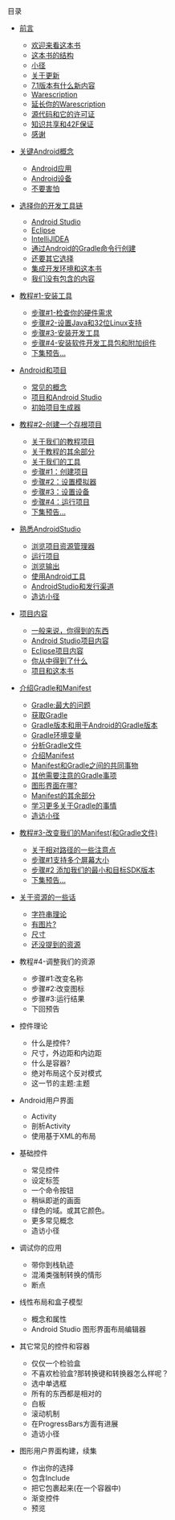 
目录

  * [前言](https://github.com/jinyulei0710/The-Busy-Coder-s-Guide-to-Android-Development/tree/master/Preface)
    * [欢迎来看这本书](https://github.com/jinyulei0710/The-Busy-Coder-s-Guide-to-Android-Development/blob/master/Preface/WelcometotheBook.md)
    * [这本书的结构](https://github.com/jinyulei0710/The-Busy-Coder-s-Guide-to-Android-Development/blob/master/Preface/TheBook'sStructure.md)
    * [小径](https://github.com/jinyulei0710/The-Busy-Coder-s-Guide-to-Android-Development/blob/master/Preface/TheTrails.md)
    * [关于更新](https://github.com/jinyulei0710/The-Busy-Coder-s-Guide-to-Android-Development/blob/master/Preface/AbouttheUpdates.md)
    * [7.1版本有什么新内容](https://github.com/jinyulei0710/The-Busy-Coder-s-Guide-to-Android-Development/blob/master/Preface/WhatsNewInVersion7.1.md)
    * [Warescription](https://github.com/jinyulei0710/The-Busy-Coder-s-Guide-to-Android-Development/blob/master/Preface/Warescription.md)
    * [延长你的Warescription](https://github.com/jinyulei0710/The-Busy-Coder-s-Guide-to-Android-Development/blob/master/Preface/ExendingYourWarescription.md)
    * [源代码和它的许可证](https://github.com/jinyulei0710/The-Busy-Coder-s-Guide-to-Android-Development/blob/master/Preface/SourceCodeandItsLicense.md)
    * [知识共享和42F保证](https://github.com/jinyulei0710/The-Busy-Coder-s-Guide-to-Android-Development/blob/master/Preface/CC%2642FG.md)
    * [感谢](https://github.com/jinyulei0710/The-Busy-Coder-s-Guide-to-Android-Development/blob/master/Preface/Acknowledgment.md)
  * [关键Android概念](https://github.com/jinyulei0710/The-Busy-Coder-s-Guide-to-Android-Development/tree/master/KeyAndroidConcepts)
    * [Android应用](https://github.com/jinyulei0710/The-Busy-Coder-s-Guide-to-Android-Development/blob/master/KeyAndroidConcepts/AndroidApplications.md)
    * [Android设备](https://github.com/jinyulei0710/The-Busy-Coder-s-Guide-to-Android-Development/blob/master/KeyAndroidConcepts/AndroidDevices.md)
    * [不要害怕](https://github.com/jinyulei0710/The-Busy-Coder-s-Guide-to-Android-Development/blob/master/KeyAndroidConcepts/Don'tBeScared.md)
  * [选择你的开发工具链](https://github.com/jinyulei0710/The-Busy-Coder-s-Guide-to-Android-Development/tree/master/ChoosingYourDevelopmentToolchain)
   	* [Android Studio](https://github.com/jinyulei0710/The-Busy-Coder-s-Guide-to-Android-Development/blob/master/ChoosingYourDevelopmentToolchain/androidstudio.md)
    * [Eclipse](https://github.com/jinyulei0710/The-Busy-Coder-s-Guide-to-Android-Development/blob/master/ChoosingYourDevelopmentToolchain/eclipse.md)
    * [IntelliJIDEA](https://github.com/jinyulei0710/The-Busy-Coder-s-Guide-to-Android-Development/blob/master/ChoosingYourDevelopmentToolchain/intelli_idea.md)
    * [通过Android的Gradle命令行创建](https://github.com/jinyulei0710/The-Busy-Coder-s-Guide-to-Android-Development/blob/master/ChoosingYourDevelopmentToolchain/C-LBuildviaGradleforAndroid.md)
    * [还要其它选择](https://github.com/jinyulei0710/The-Busy-Coder-s-Guide-to-Android-Development/blob/master/ChoosingYourDevelopmentToolchain/YetOtherAlternatives.md)
    * [集成开发环境和这本书](https://github.com/jinyulei0710/The-Busy-Coder-s-Guide-to-Android-Development/blob/master/ChoosingYourDevelopmentToolchain/IDEs...AndThisBook.md)
    * [我们没有包含的内容](https://github.com/jinyulei0710/The-Busy-Coder-s-Guide-to-Android-Development/blob/master/ChoosingYourDevelopmentToolchain/WhatWeAreNotCovering.md)
 
* [教程#1-安装工具](https://github.com/jinyulei0710/The-Busy-Coder-s-Guide-to-Android-Development/tree/master/Tutorial%231-InstallingtheTools)
  * [步骤#1-检查你的硬件需求](https://github.com/jinyulei0710/The-Busy-Coder-s-Guide-to-Android-Development/blob/master/Tutorial%231-InstallingtheTools/Step%231-CheckingYourHardwareRequirements.md)
  * [步骤#2-设置Java和32位Linux支持](https://github.com/jinyulei0710/The-Busy-Coder-s-Guide-to-Android-Development/blob/master/Tutorial%231-InstallingtheTools/Step%232-SettingUpJavaand32-BitLinuxSupport.md)
  * [步骤#3-安装开发工具](https://github.com/jinyulei0710/The-Busy-Coder-s-Guide-to-Android-Development/blob/master/Tutorial%231-InstallingtheTools/Step%233-InstalltheDeveloperTools.md)
  * [步骤#4-安装软件开发工具包和附加组件](https://github.com/jinyulei0710/The-Busy-Coder-s-Guide-to-Android-Development/blob/master/Tutorial%231-InstallingtheTools/Step%234-IntalltheSDKsandAdd-Ons.md)
  * [下集预告...](https://github.com/jinyulei0710/The-Busy-Coder-s-Guide-to-Android-Development/blob/master/Tutorial%231-InstallingtheTools/InOurNextEpisode.md)

* [Android和项目](https://github.com/jinyulei0710/The-Busy-Coder-s-Guide-to-Android-Development/tree/master/AndroidandProjects)
  * [常见的概念](https://github.com/jinyulei0710/The-Busy-Coder-s-Guide-to-Android-Development/blob/master/AndroidandProjects/CommonConcepts.md)
  * [项目和Android Studio](https://github.com/jinyulei0710/The-Busy-Coder-s-Guide-to-Android-Development/blob/master/AndroidandProjects/ProjectandAndroidStudio.md)
  * [初始项目生成器](https://github.com/jinyulei0710/The-Busy-Coder-s-Guide-to-Android-Development/blob/master/AndroidandProjects/StarterProjectGenerators.md)

* [教程#2-创建一个存根项目](https://github.com/jinyulei0710/The-Busy-Coder-s-Guide-to-Android-Development/tree/master/Tutorial%232-CreatingaStubProject)
  * [关于我们的教程项目](https://github.com/jinyulei0710/The-Busy-Coder-s-Guide-to-Android-Development/blob/master/Tutorial%232-CreatingaStubProject/AboutOurTutorialProject.md)
  * [关于教程的其余部分](https://github.com/jinyulei0710/The-Busy-Coder-s-Guide-to-Android-Development/blob/master/Tutorial%232-CreatingaStubProject/AbouttheRestoftheTutorials.md)
  * [关于我们的工具](https://github.com/jinyulei0710/The-Busy-Coder-s-Guide-to-Android-Development/blob/master/Tutorial%232-CreatingaStubProject/AboutOurTools.md)
  * [步骤#1：创建项目](https://github.com/jinyulei0710/The-Busy-Coder-s-Guide-to-Android-Development/blob/master/Tutorial%232-CreatingaStubProject/Step%231CreatingtheProject.md)
  * [步骤#2：设置模拟器](https://github.com/jinyulei0710/The-Busy-Coder-s-Guide-to-Android-Development/blob/master/Tutorial%232-CreatingaStubProject/Step%232SetUptheEmulator.md)
  * [步骤#3：设置设备](https://github.com/jinyulei0710/The-Busy-Coder-s-Guide-to-Android-Development/blob/master/Tutorial%232-CreatingaStubProject/Step%233SetUptheDevice.md)
  * [步骤#4：运行项目](https://github.com/jinyulei0710/The-Busy-Coder-s-Guide-to-Android-Development/blob/master/Tutorial%232-CreatingaStubProject/Step%234RunningtheProject.md)
  * [下集预告...](https://github.com/jinyulei0710/The-Busy-Coder-s-Guide-to-Android-Development/blob/master/Tutorial%232-CreatingaStubProject/InOurNextEpisode.md)

* [熟悉AndroidStudio](https://github.com/jinyulei0710/The-Busy-Coder-s-Guide-to-Android-Development/tree/master/GettingAroundAndroidStudio)
  * [浏览项目资源管理器](https://github.com/jinyulei0710/The-Busy-Coder-s-Guide-to-Android-Development/blob/master/GettingAroundAndroidStudio/NavigatingTheProjectExplorer.md)
  * [运行项目](https://github.com/jinyulei0710/The-Busy-Coder-s-Guide-to-Android-Development/blob/master/GettingAroundAndroidStudio/RunningProjects.md)
  * [浏览输出](https://github.com/jinyulei0710/The-Busy-Coder-s-Guide-to-Android-Development/blob/master/GettingAroundAndroidStudio/ViewingOutput.md)
  * [使用Android工具](https://github.com/jinyulei0710/The-Busy-Coder-s-Guide-to-Android-Development/blob/master/GettingAroundAndroidStudio/AccessingAndroidTools.md)
  * [AndroidStudio和发行渠道](https://github.com/jinyulei0710/The-Busy-Coder-s-Guide-to-Android-Development/blob/master/GettingAroundAndroidStudio/AndroidStudioandReleaseChannels.md)
  * [造访小径](https://github.com/jinyulei0710/The-Busy-Coder-s-Guide-to-Android-Development/blob/master/GettingAroundAndroidStudio/VisittheTrails.md)

* [项目内容](https://github.com/jinyulei0710/The-Busy-Coder-s-Guide-to-Android-Development/tree/master/ContentsofAndroidProjects)
  * [一般来说，你得到的东西](https://github.com/jinyulei0710/The-Busy-Coder-s-Guide-to-Android-Development/blob/master/ContentsofAndroidProjects/WhatYouGet%2CInGeneral.md)
  * [Android Studio项目内容](https://github.com/jinyulei0710/The-Busy-Coder-s-Guide-to-Android-Development/blob/master/ContentsofAndroidProjects/TheContentsofanAndroidStudioProject.md)
  * [Eclipse项目内容](https://github.com/jinyulei0710/The-Busy-Coder-s-Guide-to-Android-Development/blob/master/ContentsofAndroidProjects/TheContentsofanEclipseProject.md)
  * [你从中得到了什么](https://github.com/jinyulei0710/The-Busy-Coder-s-Guide-to-Android-Development/blob/master/ContentsofAndroidProjects/WhatYouGetOutOfIt.md)
  * [项目和这本书](https://github.com/jinyulei0710/The-Busy-Coder-s-Guide-to-Android-Development/blob/master/ContentsofAndroidProjects/ProjectsandthisBook.md)

* [介绍Gradle和Manifest](https://github.com/jinyulei0710/The-Busy-Coder-s-Guide-to-Android-Development/tree/master/IntroducingGradleandTheManifest)
  * [Gradle:最大的问题](https://github.com/jinyulei0710/The-Busy-Coder-s-Guide-to-Android-Development/blob/master/IntroducingGradleandTheManifest/GradleTheBigQuestions.md)
  * [获取Gradle](https://github.com/jinyulei0710/The-Busy-Coder-s-Guide-to-Android-Development/blob/master/IntroducingGradleandTheManifest/ObtainingGradle.md)
  * [Gradle版本和用于Android的Gradle版本](https://github.com/jinyulei0710/The-Busy-Coder-s-Guide-to-Android-Development/blob/master/IntroducingGradleandTheManifest/VersionsofGradleandGradleforAndroid.md)
  * [Gradle环境变量](https://github.com/jinyulei0710/The-Busy-Coder-s-Guide-to-Android-Development/blob/master/IntroducingGradleandTheManifest/GradleEnvironmentVariables.md)
  * [分析Gradle文件](https://github.com/jinyulei0710/The-Busy-Coder-s-Guide-to-Android-Development/blob/master/IntroducingGradleandTheManifest/ExaminingtheGradleFiles.md)
  * [介绍Manifest](https://github.com/jinyulei0710/The-Busy-Coder-s-Guide-to-Android-Development/blob/master/IntroducingGradleandTheManifest/IntroducingtheManifest.md)
  * [Manifest和Gradle之间的共同事物](https://github.com/jinyulei0710/The-Busy-Coder-s-Guide-to-Android-Development/blob/master/IntroducingGradleandTheManifest/ThingsInCommonBetweenTheManifestandGradle.md)
  * [其他需要注意的Gradle事项](https://github.com/jinyulei0710/The-Busy-Coder-s-Guide-to-Android-Development/blob/master/IntroducingGradleandTheManifest/OtherGradleItemsofNote.md)
  * [图形界面在哪?](https://github.com/jinyulei0710/The-Busy-Coder-s-Guide-to-Android-Development/blob/master/IntroducingGradleandTheManifest/Where'sTheGUI.md)
  * [Manifest的其余部分](https://github.com/jinyulei0710/The-Busy-Coder-s-Guide-to-Android-Development/blob/master/IntroducingGradleandTheManifest/TheRestOftheManifest.md)
  * [学习更多关于Gradle的事情](https://github.com/jinyulei0710/The-Busy-Coder-s-Guide-to-Android-Development/blob/master/IntroducingGradleandTheManifest/LearningMoreAboutGradlle.md)
  * [造访小径](https://github.com/jinyulei0710/The-Busy-Coder-s-Guide-to-Android-Development/blob/master/IntroducingGradleandTheManifest/VisittheTrails.md)

* [教程#3-改变我们的Manifest(和Gradle文件)](https://github.com/jinyulei0710/The-Busy-Coder-s-Guide-to-Android-Development/tree/master/Tutorial%233-ChangingOurManifest)
  * [关于相对路径的一些注意点](https://github.com/jinyulei0710/The-Busy-Coder-s-Guide-to-Android-Development/blob/master/Tutorial%233-ChangingOurManifest/SomeNotesAboutRealtivePaths.md)
  * [步骤#1支持多个屏幕大小](https://github.com/jinyulei0710/The-Busy-Coder-s-Guide-to-Android-Development/blob/master/Tutorial%233-ChangingOurManifest/Step%231SupportingScreens.md)
  * [步骤#2 添加我们的最小和目标SDK版本](https://github.com/jinyulei0710/The-Busy-Coder-s-Guide-to-Android-Development/blob/master/Tutorial%233-ChangingOurManifest/Step%232AddingOurMinimumandTargetSDKVersions.md)
  * [下集预告...](https://github.com/jinyulei0710/The-Busy-Coder-s-Guide-to-Android-Development/blob/master/Tutorial%233-ChangingOurManifest/InOurNextEpisode.md)
 
* [关于资源的一些话](https://github.com/jinyulei0710/The-Busy-Coder-s-Guide-to-Android-Development/tree/master/SomeWordsAboutResource)
  * [字符串理论](https://github.com/jinyulei0710/The-Busy-Coder-s-Guide-to-Android-Development/blob/master/SomeWordsAboutResource/StringTheory.md)
  * [有图片?](https://github.com/jinyulei0710/The-Busy-Coder-s-Guide-to-Android-Development/blob/master/SomeWordsAboutResource/GotthePicture.md)
  * [尺寸](https://github.com/jinyulei0710/The-Busy-Coder-s-Guide-to-Android-Development/blob/master/SomeWordsAboutResource/Dimensions.md)
  * [还没提到的资源](https://github.com/jinyulei0710/The-Busy-Coder-s-Guide-to-Android-Development/blob/master/SomeWordsAboutResource/TRTSNBNY.md)
  
* 教程#4-调整我们的资源
	* 步骤#1:改变名称
	* 步骤#2:改变图标  
	* 步骤#3:运行结果
	* 下回预告

* 控件理论
	* 什么是控件?
	* 尺寸，外边距和内边距
	* 什么是容器?
	* 绝对布局这个反对模式
	* 这一节的主题:主题

* Android用户界面
	* Activity
	* 剖析Activity
	* 使用基于XML的布局

* 基础控件
	* 常见控件
	* 设定标签
	* 一个命令按钮
	* 稍纵即逝的画面
	* 绿色的域。或其它颜色。
	* 更多常见概念
	* 造访小径

* 调试你的应用
	
	* 带你到栈轨迹
	* 混淆类强制转换的情形
	* 断点

* 线性布局和盒子模型
	* 概念和属性
	* Android Studio 图形界面布局编辑器

* 其它常见的控件和容器
	* 仅仅一个检验盒
	* 不喜欢检验盒?那转换键和转换器怎么样呢？
	* 选中单选框
	* 所有的东西都是相对的
	* 白板
	* 滚动机制
	* 在ProgressBars方面有进展
	* 造访小径

* 图形用户界面构建，续集
	* 作出你的选择
	* 包含Include
	* 把它包裹起来(在一个容器中)
	* 渐变控件
	* 预览
					
			
